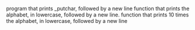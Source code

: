  program that prints _putchar, followed by a new line
function that prints the alphabet, in lowercase, followed by a new line.
function that prints 10 times the alphabet, in lowercase, followed by a new line
